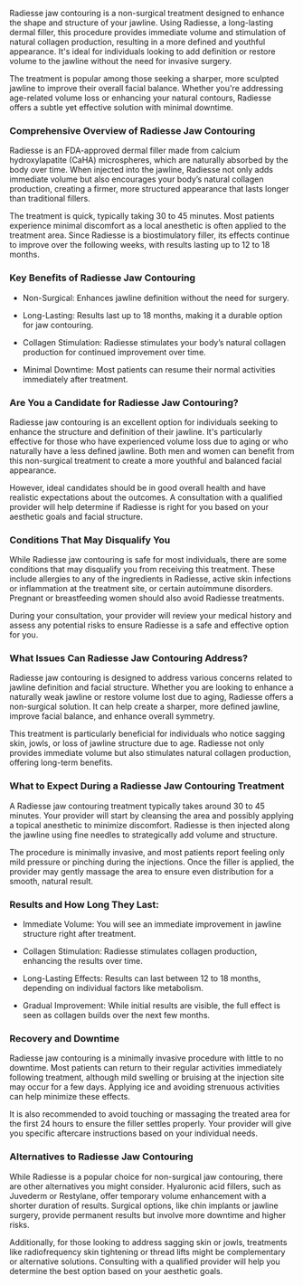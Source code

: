 <p class="services-details-two__text-2">
   Radiesse jaw contouring is a non-surgical treatment designed to enhance the shape and structure of your jawline. Using Radiesse, a long-lasting dermal filler, this procedure provides immediate volume and stimulation of natural collagen production, resulting in a more defined and youthful appearance. It's ideal for individuals looking to add definition or restore volume to the jawline without the need for invasive surgery.
</p>
<p class="services-details-two__text-2">
   The treatment is popular among those seeking a sharper, more sculpted jawline to improve their overall facial balance. Whether you're addressing age-related volume loss or enhancing your natural contours, Radiesse offers a subtle yet effective solution with minimal downtime.
</p>

<h3 class="services-details-two__title-2">
   Comprehensive Overview of Radiesse Jaw Contouring
</h3>
<p class="services-details-two__text-2">
   Radiesse is an FDA-approved dermal filler made from calcium hydroxylapatite (CaHA) microspheres, which are naturally absorbed by the body over time. When injected into the jawline, Radiesse not only adds immediate volume but also encourages your body’s natural collagen production, creating a firmer, more structured appearance that lasts longer than traditional fillers.
</p>
<p class="services-details-two__text-2">
   The treatment is quick, typically taking 30 to 45 minutes. Most patients experience minimal discomfort as a local anesthetic is often applied to the treatment area. Since Radiesse is a biostimulatory filler, its effects continue to improve over the following weeks, with results lasting up to 12 to 18 months.
</p>

<h3 class="services-details-two__title-2">
   Key Benefits of Radiesse Jaw Contouring
</h3>
<ul class="services-details-two__points list-unstyled list-service">
   <li>
       <div class="icon">
           <span class="fa fa-check"></span>
       </div>
       <div class="text">
           <p>Non-Surgical: Enhances jawline definition without the need for surgery.</p>
       </div>
   </li>
   <li>
       <div class="icon">
           <span class="fa fa-check"></span>
       </div>
       <div class="text">
           <p>Long-Lasting: Results last up to 18 months, making it a durable option for jaw contouring.</p>
       </div>
   </li>
   <li>
       <div class="icon">
           <span class="fa fa-check"></span>
       </div>
       <div class="text">
           <p>Collagen Stimulation: Radiesse stimulates your body’s natural collagen production for continued improvement over time.</p>
       </div>
   </li>
   <li>
       <div class="icon">
           <span class="fa fa-check"></span>
       </div>
       <div class="text">
           <p>Minimal Downtime: Most patients can resume their normal activities immediately after treatment.</p>
       </div>
   </li>
</ul>

<h3 class="services-details-two__title-2">
   Are You a Candidate for Radiesse Jaw Contouring?
</h3>
<p class="services-details-two__text-2">
   Radiesse jaw contouring is an excellent option for individuals seeking to enhance the structure and definition of their jawline. It's particularly effective for those who have experienced volume loss due to aging or who naturally have a less defined jawline. Both men and women can benefit from this non-surgical treatment to create a more youthful and balanced facial appearance.
</p>
<p class="services-details-two__text-2">
   However, ideal candidates should be in good overall health and have realistic expectations about the outcomes. A consultation with a qualified provider will help determine if Radiesse is right for you based on your aesthetic goals and facial structure.
</p>

<h3 class="services-details-two__title-2">
   Conditions That May Disqualify You
</h3>
<p class="services-details-two__text-2">
   While Radiesse jaw contouring is safe for most individuals, there are some conditions that may disqualify you from receiving this treatment. These include allergies to any of the ingredients in Radiesse, active skin infections or inflammation at the treatment site, or certain autoimmune disorders. Pregnant or breastfeeding women should also avoid Radiesse treatments.
</p>
<p class="services-details-two__text-2">
   During your consultation, your provider will review your medical history and assess any potential risks to ensure Radiesse is a safe and effective option for you.
</p>
<h3 class="services-details-two__title-2">
   What Issues Can Radiesse Jaw Contouring Address?
</h3>
<p class="services-details-two__text-2">
   Radiesse jaw contouring is designed to address various concerns related to jawline definition and facial structure. Whether you are looking to enhance a naturally weak jawline or restore volume lost due to aging, Radiesse offers a non-surgical solution. It can help create a sharper, more defined jawline, improve facial balance, and enhance overall symmetry.
</p>
<p class="services-details-two__text-2">
   This treatment is particularly beneficial for individuals who notice sagging skin, jowls, or loss of jawline structure due to age. Radiesse not only provides immediate volume but also stimulates natural collagen production, offering long-term benefits.
</p>

<h3 class="services-details-two__title-2">
   What to Expect During a Radiesse Jaw Contouring Treatment
</h3>
<p class="services-details-two__text-2">
   A Radiesse jaw contouring treatment typically takes around 30 to 45 minutes. Your provider will start by cleansing the area and possibly applying a topical anesthetic to minimize discomfort. Radiesse is then injected along the jawline using fine needles to strategically add volume and structure.
</p>
<p class="services-details-two__text-2">
   The procedure is minimally invasive, and most patients report feeling only mild pressure or pinching during the injections. Once the filler is applied, the provider may gently massage the area to ensure even distribution for a smooth, natural result.
</p>

<h3 class="services-details-two__title-2">
   Results and How Long They Last:
</h3>
<ul class="services-details-two__points list-unstyled list-service">
   <li>
       <div class="icon">
           <span class="fa fa-check"></span>
       </div>
       <div class="text">
           <p>Immediate Volume: You will see an immediate improvement in jawline structure right after treatment.</p>
       </div>
   </li>
   <li>
       <div class="icon">
           <span class="fa fa-check"></span>
       </div>
       <div class="text">
           <p>Collagen Stimulation: Radiesse stimulates collagen production, enhancing the results over time.</p>
       </div>
   </li>
   <li>
       <div class="icon">
           <span class="fa fa-check"></span>
       </div>
       <div class="text">
           <p>Long-Lasting Effects: Results can last between 12 to 18 months, depending on individual factors like metabolism.</p>
       </div>
   </li>
   <li>
       <div class="icon">
           <span class="fa fa-check"></span>
       </div>
       <div class="text">
           <p>Gradual Improvement: While initial results are visible, the full effect is seen as collagen builds over the next few months.</p>
       </div>
   </li>
</ul>

<h3 class="services-details-two__title-2">
   Recovery and Downtime
</h3>
<p class="services-details-two__text-2">
   Radiesse jaw contouring is a minimally invasive procedure with little to no downtime. Most patients can return to their regular activities immediately following treatment, although mild swelling or bruising at the injection site may occur for a few days. Applying ice and avoiding strenuous activities can help minimize these effects.
</p>
<p class="services-details-two__text-2">
   It is also recommended to avoid touching or massaging the treated area for the first 24 hours to ensure the filler settles properly. Your provider will give you specific aftercare instructions based on your individual needs.
</p>

<h3 class="services-details-two__title-2">
   Alternatives to Radiesse Jaw Contouring
</h3>
<p class="services-details-two__text-2">
   While Radiesse is a popular choice for non-surgical jaw contouring, there are other alternatives you might consider. Hyaluronic acid fillers, such as Juvederm or Restylane, offer temporary volume enhancement with a shorter duration of results. Surgical options, like chin implants or jawline surgery, provide permanent results but involve more downtime and higher risks.
</p>
<p class="services-details-two__text-2">
   Additionally, for those looking to address sagging skin or jowls, treatments like radiofrequency skin tightening or thread lifts might be complementary or alternative solutions. Consulting with a qualified provider will help you determine the best option based on your aesthetic goals.
</p>
